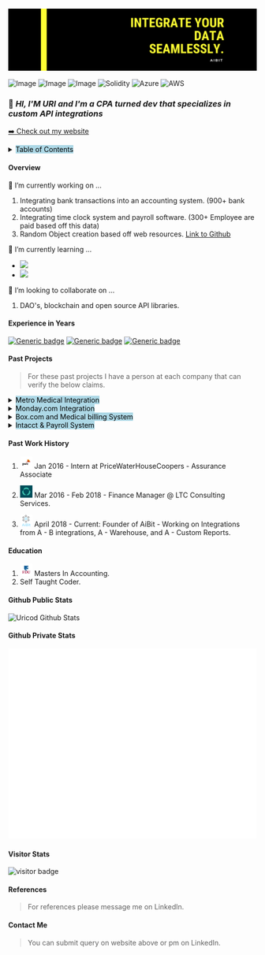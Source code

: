 <p>
    <img src="assets/libanner.png"  />
</p>

![Image](https://img.shields.io/badge/Microsoft_Excel-217346?style=for-the-badge&logo=microsoft-excel&logoColor=white)
![Image](https://img.shields.io/badge/Python-FFD43B?style=for-the-badge&logo=python&logoColor=darkgreen)
![Image](https://img.shields.io/badge/Pandas-2C2D72?style=for-the-badge&logo=pandas&logoColor=white)
![Solidity](https://img.shields.io/badge/Solidity-%23363636.svg?style=for-the-badge&logo=solidity&logoColor=white)
![Azure](https://img.shields.io/badge/azure-%230072C6.svg?style=for-the-badge&logo=microsoftazure&logoColor=white)
![AWS](https://img.shields.io/badge/AWS-%23FF9900.svg?style=for-the-badge&logo=amazon-aws&logoColor=white)

<!-- [![Typing SVG](https://readme-typing-svg.herokuapp.com?font=&color=ff6e96&center=true&vCenter=true&width=900&lines=Let+code+do+the+work.)](https://git.io/typing-svg) -->

### 👋 *HI, I'M URI and I'm a CPA turned dev that specializes in custom API integrations*

<p><a href="https://www.automationconslt.com">➡️ Check out my website</a></p>

<details>
 <summary><mark style="background-color: lightblue">Table of Contents</mark></summary>
<div>

#### **Table of Contents**

- [Overview](#overview)
- [Experience](#experience-in-years)
- [Past Projects](#past-projects)
- [Work History](#past-work-history)
- [Education](#education)
- [Github Stats](#github-public-stats)
- [Github Private Stats](#github-private-stats)
- [Visitor Stats](#visitor-stats)
- [References](#references)
- [Contact Info](#contact-me)

</div>
</span>
</details>

#### **Overview**
🔭 I’m currently working on ...

 1. Integrating bank transactions into an accounting system. (900+ bank accounts)
 1. Integrating time clock system and payroll software. (300+ Employee are paid based off this data)
 1. Random Object creation based off web resources. [Link to Github](https://github.com/uricod/random-text)

🌱 I’m currently learning ...
- <img src="https://img.shields.io/badge/Solidity-e6e6e6?style=for-the-badge&logo=solidity&logoColor=black" height=20/>
- <img src="https://img.shields.io/badge/TypeScript-007ACC?style=for-the-badge&logo=typescript&logoColor=white" height=20/>

👯 I’m looking to collaborate on ...
1. DAO's, blockchain and open source API libraries.

#### **Experience in Years**
[![Generic badge](https://img.shields.io/badge/Python-5-yellow.svg)](https://shields.io/)
[![Generic badge](https://img.shields.io/badge/VBA-6-green.svg)](https://shields.io/)
[![Generic badge](https://img.shields.io/badge/Solidity-1-red.svg)](https://shields.io/)

#### **Past Projects**
> For these past projects I have a person at each company that can verify the below claims.

<details>
 <summary><mark style="background-color: lightblue">Metro Medical Integration</mark></summary>
<div>

 ```python
 def integrate_metro_invoices(metro_invoices, Intacct):
     """
    Integrated a vendor bills into Intacct. There were 1500 bills a month being processed manually. 
     """
     hours_saved="thousands"
     return "done"
 ```

</div>
</span>
</details>

<details>
 <summary><mark style="background-color: lightblue">Monday.com Integration</mark></summary>
<div> 

 ```python
 def integrate_metro_invoices(monday.com, Central_DB):
     """
     Integrated Monday.com Referrals into a central DB warehouse for BI.
     """
     live_referral_analytics = ✔️
     return "done"
 ```

 </div>
</details>

<details>
 <summary><mark style="background-color: lightblue">Box.com and Medical billing System</mark></summary>
<div> 

 ```python
 def integrate_billing_system(box.com, point_click_care):
     """
     Integrated Aging system from PCC to smartsheets built app through box.com
     """
     hours_saved = 100 and 'counting'
     return "done"
 ```

 </div>
</details>

<details>
 <summary><mark style="background-color: lightblue">Intacct & Payroll System</mark></summary>
<div> 

 ```python
 def integrate_payroll_accruals(Intacct, payroll_system):
     """
     Integrated accounting system and payroll system so all data is brought over accurately and automatically..
     """
     hours_saved = 1000 and 'counting'
     return "done"
 ```

 </div>
</details>

#### **Past Work History**

1. <img src="assets/pwc.jpg" width="25" height="25"></img> Jan 2016 - Intern at PriceWaterHouseCoopers - Assurance Associate 

1. <img src="assets/LTC.jpg" width="25" height="25"></img> Mar 2016 - Feb 2018 - Finance Manager @ LTC Consulting Services. 

1.  <img src="assets/Logo.png" width="25" height="25"></img> April 2018 - Current: Founder of AiBit - Working on Integrations from A - B integrations, A - Warehouse, and A - Custom Reports.

#### **Education**
1.  <img src="assets/fdu.jpg" width="25" height="25"></img> Masters In Accounting.
1. Self Taught Coder.

#### **Github Public Stats**
![Uricod Github Stats](https://github-readme-stats.vercel.app/api?username=uricod&show_icons=true&theme=dracula&count_private=true&hide=issues,contribs&include_all_commits=true)

#### **Github Private Stats**
![Metrics](assets/github-metrics.svg)

#### **Visitor Stats**
![visitor badge](https://visitor-badge.glitch.me/badge?page_id=uricod.uricod)

#### **References**
>For references please message me on LinkedIn.

#### **Contact Me**
> You can submit query on website above or pm on LinkedIn.


